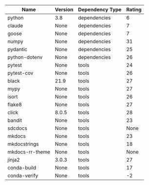 
| Name  | Version | Dependency Type | Rating |
| --- | --- | --- | --- |
| python | 3.8 | dependencies | 6 |
| claude | None | dependencies | 7 |
| goose | None | dependencies | 7 |
| numpy | None | dependencies | 31 |
| pydantic | None | dependencies | 25 |
| python-dotenv | None | dependencies | 26 |
| pytest | None | tools | 24 |
| pytest-cov | None | tools | 26 |
| black | 21.9 | tools | 27 |
| mypy | None | tools | 27 |
| isort | None | tools | 26 |
| flake8 | None | tools | 27 |
| click | 8.0.5 | tools | 28 |
| bandit | None | tools | 23 |
| sdcdocs | None | tools | None |
| mkdocs | None | tools | 23 |
| mkdocstrings | None | tools | 18 |
| mkdocs-rr-theme | None | tools | None |
| jinja2 | 3.0.3 | tools | 27 |
| conda-build | None | tools | 17 |
| conda-verify | None | tools | -2 |
